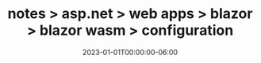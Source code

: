 ---
title: "notes > asp.net > web apps > blazor > blazor wasm > configuration"
date: 2023-01-01T00:00:00-06:00
draft: true
---